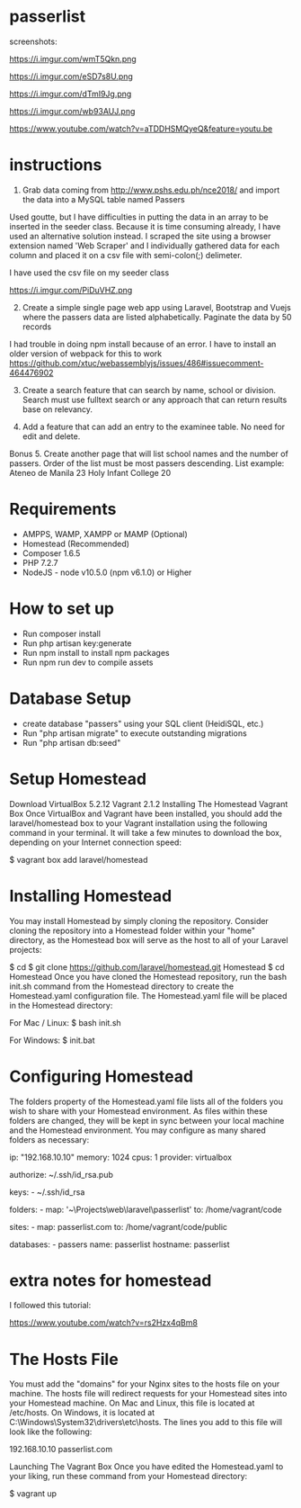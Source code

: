 # passerlist



screenshots:

https://i.imgur.com/wmT5Qkn.png

https://i.imgur.com/eSD7s8U.png

https://i.imgur.com/dTmI9Jg.png

https://i.imgur.com/wb93AUJ.png

https://www.youtube.com/watch?v=aTDDHSMQyeQ&feature=youtu.be

# instructions

1. Grab data coming from http://www.pshs.edu.ph/nce2018/ and import the data into a MySQL table named Passers



Used goutte, but I have difficulties in putting the data in an array to be inserted in the seeder class. Because it is time consuming already, I have used an alternative solution instead. I scraped the site using a browser extension named 'Web Scraper' and I individually gathered data for each column and placed it on a csv file with semi-colon(;) delimeter.

I have used the csv file on my seeder class

https://i.imgur.com/PiDuVHZ.png



2. Create a simple single page web app using Laravel, Bootstrap and Vuejs where the passers data are listed alphabetically.  Paginate the data by 50 records



I had trouble in doing npm install because of an error. I have to install an older version of webpack for this to work
https://github.com/xtuc/webassemblyjs/issues/486#issuecomment-464476902



3. Create a search feature that can search by name, school or division. Search must use fulltext search or any approach that can return results base on relevancy.



4. Add a feature that can add an entry to the examinee table. No need for edit and delete.




Bonus
5. Create another page that will list school names and the number of passers.  Order of the list must be most passers descending. List example:
      Ateneo de Manila           23
      Holy Infant College     20






# Requirements

- AMPPS, WAMP, XAMPP or MAMP (Optional)
- Homestead (Recommended)
- Composer 1.6.5
- PHP 7.2.7
- NodeJS - node v10.5.0 (npm v6.1.0) or Higher

# How to set up

- Run composer install
- Run php artisan key:generate
- Run npm install to install npm packages
- Run npm run dev to compile assets

# Database Setup

- create database "passers" using your SQL client (HeidiSQL, etc.)
- Run "php artisan migrate" to execute outstanding migrations
- Run "php artisan db:seed"



# Setup Homestead
Download
VirtualBox 5.2.12
Vagrant 2.1.2
Installing The Homestead Vagrant Box
Once VirtualBox and Vagrant have been installed, you should add the laravel/homestead box to your Vagrant installation using the following command in your terminal. It will take a few minutes to download the box, depending on your Internet connection speed:

$ vagrant box add laravel/homestead
# Installing Homestead
You may install Homestead by simply cloning the repository. Consider cloning the repository into a Homestead folder within your "home" directory, as the Homestead box will serve as the host to all of your Laravel projects:

$ cd
$ git clone https://github.com/laravel/homestead.git Homestead
$ cd Homestead
Once you have cloned the Homestead repository, run the bash init.sh command from the Homestead directory to create the Homestead.yaml configuration file. The Homestead.yaml file will be placed in the Homestead directory:

For Mac / Linux:
   $ bash init.sh

For Windows:
   $ init.bat

# Configuring Homestead
The folders property of the Homestead.yaml file lists all of the folders you wish to share with your Homestead environment. As files within these folders are changed, they will be kept in sync between your local machine and the Homestead environment. You may configure as many shared folders as necessary:

ip: "192.168.10.10"
memory: 1024
cpus: 1
provider: virtualbox

authorize: ~/.ssh/id_rsa.pub

keys:
    - ~/.ssh/id_rsa

folders:
    - map: '~\Projects\web\laravel\passerlist'
      to: /home/vagrant/code

sites:
    - map: passerlist.com
      to: /home/vagrant/code/public

databases:
    - passers
name: passerlist
hostname: passerlist


# extra notes for homestead

I followed this tutorial:

https://www.youtube.com/watch?v=rs2Hzx4qBm8


# The Hosts File
You must add the "domains" for your Nginx sites to the hosts file on your machine. The hosts file will redirect requests for your Homestead sites into your Homestead machine. On Mac and Linux, this file is located at /etc/hosts. On Windows, it is located at C:\Windows\System32\drivers\etc\hosts. The lines you add to this file will look like the following:

192.168.10.10  passerlist.com

Launching The Vagrant Box
Once you have edited the Homestead.yaml to your liking, run these command from your Homestead directory:

$ vagrant up



